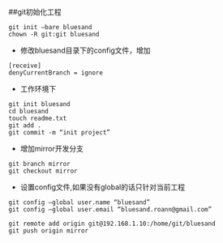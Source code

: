 ##git初始化工程

```
git init –bare bluesand
chown -R git:git bluesand
```

* 修改bluesand目录下的config文件，增加

```
[receive]
denyCurrentBranch = ignore
```

* 工作环境下

```
git init bluesand
cd bluesand
touch readme.txt
git add .
git commit -m “init project”
```

* 增加mirror开发分支

```
git branch mirror
git checkout mirror
```

* 设置config文件,如果没有global的话只针对当前工程

```
git config –global user.name “bluesand”
git config –global user.email “bluesand.roann@gmail.com”

git remote add origin git@192.168.1.10:/home/git/bluesand
git push origin mirror
```